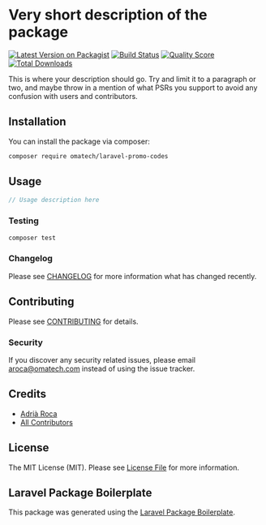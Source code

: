 # Very short description of the package

[![Latest Version on Packagist](https://img.shields.io/packagist/v/omatech/laravel-promo-codes.svg?style=flat-square)](https://packagist.org/packages/omatech/laravel-promo-codes)
[![Build Status](https://img.shields.io/travis/omatech/laravel-promo-codes/master.svg?style=flat-square)](https://travis-ci.org/omatech/laravel-promo-codes)
[![Quality Score](https://img.shields.io/scrutinizer/g/omatech/laravel-promo-codes.svg?style=flat-square)](https://scrutinizer-ci.com/g/omatech/laravel-promo-codes)
[![Total Downloads](https://img.shields.io/packagist/dt/omatech/laravel-promo-codes.svg?style=flat-square)](https://packagist.org/packages/omatech/laravel-promo-codes)

This is where your description should go. Try and limit it to a paragraph or two, and maybe throw in a mention of what PSRs you support to avoid any confusion with users and contributors.

## Installation

You can install the package via composer:

```bash
composer require omatech/laravel-promo-codes
```

## Usage

``` php
// Usage description here
```

### Testing

``` bash
composer test
```

### Changelog

Please see [CHANGELOG](CHANGELOG.md) for more information what has changed recently.

## Contributing

Please see [CONTRIBUTING](CONTRIBUTING.md) for details.

### Security

If you discover any security related issues, please email aroca@omatech.com instead of using the issue tracker.

## Credits

- [Adrià Roca](https://github.com/omatech)
- [All Contributors](../../contributors)

## License

The MIT License (MIT). Please see [License File](LICENSE.md) for more information.

## Laravel Package Boilerplate

This package was generated using the [Laravel Package Boilerplate](https://laravelpackageboilerplate.com).